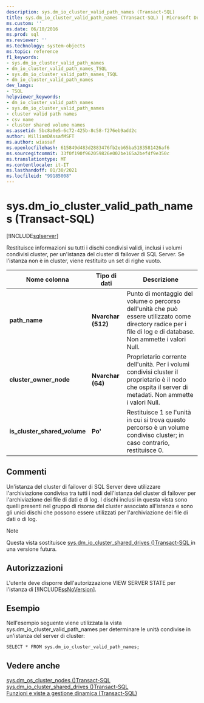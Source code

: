 ```yaml
---
description: sys.dm_io_cluster_valid_path_names (Transact-SQL)
title: sys.dm_io_cluster_valid_path_names (Transact-SQL) | Microsoft Docs
ms.custom: ''
ms.date: 06/10/2016
ms.prod: sql
ms.reviewer: ''
ms.technology: system-objects
ms.topic: reference
f1_keywords:
- sys.dm_io_cluster_valid_path_names
- dm_io_cluster_valid_path_names_TSQL
- sys.dm_io_cluster_valid_path_names_TSQL
- dm_io_cluster_valid_path_names
dev_langs:
- TSQL
helpviewer_keywords:
- dm_io_cluster_valid_path_names
- sys.dm_io_cluster_valid_path_names
- cluster valid path names
- csv name
- cluster shared volume names
ms.assetid: 5bc8a0e5-6c72-425b-8c58-f276eb9add2c
author: WilliamDAssafMSFT
ms.author: wiassaf
ms.openlocfilehash: 615849d483d2883476fb2eb65ba5183581426af6
ms.sourcegitcommit: 33f0f190f962059826e002be165a2bef4f9e350c
ms.translationtype: MT
ms.contentlocale: it-IT
ms.lasthandoff: 01/30/2021
ms.locfileid: "99185008"
---
```

# <a name="sysdm_io_cluster_valid_path_names-transact-sql"></a>sys.dm_io_cluster_valid_path_names (Transact-SQL)
[!INCLUDE[sqlserver](../../includes/applies-to-version/sqlserver.md)]

  Restituisce informazioni su tutti i dischi condivisi validi, inclusi i volumi condivisi cluster, per un'istanza del cluster di failover di SQL Server. Se l'istanza non è in cluster, viene restituito un set di righe vuoto.  
  
|Nome colonna|Tipo di dati|Descrizione|  
|-----------------|---------------|-----------------|  
|**path_name**|**Nvarchar (512)**|Punto di montaggio del volume o percorso dell'unità che può essere utilizzato come directory radice per i file di log e di database. Non ammette i valori Null.|  
|**cluster_owner_node**|**Nvarchar (64)**|Proprietario corrente dell'unità. Per i volumi condivisi cluster il proprietario è il nodo che ospita il server di metadati. Non ammette i valori Null.|  
|**is_cluster_shared_volume**|**Po'**|Restituisce 1 se l'unità in cui si trova questo percorso è un volume condiviso cluster; in caso contrario, restituisce 0.|  
  
## <a name="remarks"></a>Commenti  
 Un'istanza del cluster di failover di SQL Server deve utilizzare l'archiviazione condivisa tra tutti i nodi dell'istanza del cluster di failover per l'archiviazione dei file di dati e di log. I dischi inclusi in questa vista sono quelli presenti nel gruppo di risorse del cluster associato all'istanza e sono gli unici dischi che possono essere utilizzati per l'archiviazione dei file di dati o di log.  
  
> [!NOTE]  
>  Questa vista sostituisce [sys.dm_io_cluster_shared_drives &#40;&#41;Transact-SQL ](../../relational-databases/system-dynamic-management-views/sys-dm-io-cluster-shared-drives-transact-sql.md) in una versione futura.  
  
## <a name="permissions"></a>Autorizzazioni  
 L'utente deve disporre dell'autorizzazione VIEW SERVER STATE per l'istanza di [!INCLUDE[ssNoVersion](../../includes/ssnoversion-md.md)].  
  
## <a name="examples"></a>Esempio  
 Nell'esempio seguente viene utilizzata la vista sys.dm_io_cluster_valid_path_names per determinare le unità condivise in un'istanza del server di cluster:  
  
```  
SELECT * FROM sys.dm_io_cluster_valid_path_names;  
```  
  
## <a name="see-also"></a>Vedere anche  
 [sys.dm_os_cluster_nodes &#40;&#41;Transact-SQL ](../../relational-databases/system-dynamic-management-views/sys-dm-os-cluster-nodes-transact-sql.md)   
 [sys.dm_io_cluster_shared_drives &#40;&#41;Transact-SQL ](../../relational-databases/system-dynamic-management-views/sys-dm-io-cluster-shared-drives-transact-sql.md)   
 [Funzioni e viste a gestione dinamica &#40;Transact-SQL&#41;](~/relational-databases/system-dynamic-management-views/system-dynamic-management-views.md)  
  
  

